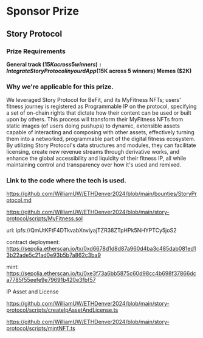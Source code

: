 # Sponsor Prize

## Story Protocol

### Prize Requirements
**General track ($15K across 5 winners): Integrate Story Protocol in your dApp ($15K across 5 winners)
Memes ($2K)**

### Why we're applicable for this prize.
We leveraged Story Protocol for BeFit, and its MyFitness NFTs; users' fitness journey is registered as Programmable IP on the protocol, specifying a set of on-chain rights that dictate how their content can be used or built upon by others. This process will transform their MyFitness NFTs from static images (of users doing pushups) to dynamic, extensible assets capable of interacting and composing with other assets, effectively turning them into a networked, programmable part of the digital fitness ecosystem. By utilizing Story Protocol's data structures and modules, they can facilitate licensing, create new revenue streams through derivative works, and enhance the global accessibility and liquidity of their fitness IP, all while maintaining control and transparency over how it's used and remixed.

### Link to the code where the tech is used.
https://github.com/WilliamUW/ETHDenver2024/blob/main/bounties/StoryProtocol.md

https://github.com/WilliamUW/ETHDenver2024/blob/main/story-protocol/scripts/MyFitness.sol


uri: ipfs://QmUtKFtF4DTkvabXnviyajTZR38ZTpHPk5NHYPTCy5joS2

contract deployment: https://sepolia.etherscan.io/tx/0xd6678d1d8d87a960d4ba3c485dab081ed13b22ade5c21ad0e93b5b7a862c3ba9

mint: https://sepolia.etherscan.io/tx/0xe3f73a6bb5875c60d98cc4b698f37866dca7785f55eefe9e79691b420e3fbf57


IP Asset and License

https://github.com/WilliamUW/ETHDenver2024/blob/main/story-protocol/scripts/createIpAssetAndLicense.ts

https://github.com/WilliamUW/ETHDenver2024/blob/main/story-protocol/scripts/mintNFT.ts
